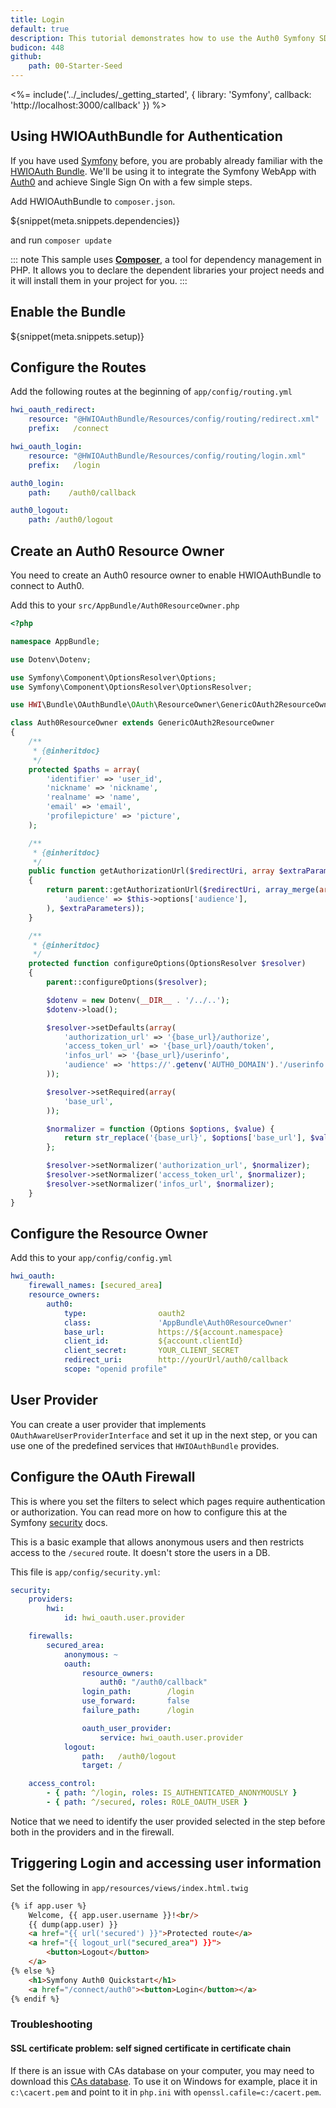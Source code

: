 ```yaml
---
title: Login
default: true
description: This tutorial demonstrates how to use the Auth0 Symfony SDK to add authentication and authorization to your web app.
budicon: 448
github:
    path: 00-Starter-Seed
---
```

<%= include('../_includes/_getting_started', { library: 'Symfony', callback: 'http://localhost:3000/callback' }) %>

## Using HWIOAuthBundle for Authentication

If you have used [Symfony](http://symfony.com) before, you are probably already familiar with the [HWIOAuth Bundle](https://github.com/hwi/HWIOAuthBundle). We'll be using it to integrate the Symfony WebApp with [Auth0](https://auth0.com/) and achieve Single Sign On with a few simple steps.

Add HWIOAuthBundle to `composer.json`.

${snippet(meta.snippets.dependencies)}

and run `composer update`

::: note
This sample uses **[Composer](https://getcomposer.org/doc/00-intro.md)**, a tool for dependency management in PHP. It allows you to declare the dependent libraries your project needs and it will install them in your project for you.
:::

## Enable the Bundle

${snippet(meta.snippets.setup)}

## Configure the Routes

Add the following routes at the beginning of `app/config/routing.yml`

```yml
hwi_oauth_redirect:
    resource: "@HWIOAuthBundle/Resources/config/routing/redirect.xml"
    prefix:   /connect

hwi_oauth_login:
    resource: "@HWIOAuthBundle/Resources/config/routing/login.xml"
    prefix:   /login

auth0_login:
    path:    /auth0/callback

auth0_logout:
    path: /auth0/logout
```

## Create an Auth0 Resource Owner

You need to create an Auth0 resource owner to enable HWIOAuthBundle to connect to Auth0.

Add this to your `src/AppBundle/Auth0ResourceOwner.php`

```php
<?php

namespace AppBundle;

use Dotenv\Dotenv;

use Symfony\Component\OptionsResolver\Options;
use Symfony\Component\OptionsResolver\OptionsResolver;

use HWI\Bundle\OAuthBundle\OAuth\ResourceOwner\GenericOAuth2ResourceOwner;

class Auth0ResourceOwner extends GenericOAuth2ResourceOwner
{
    /**
     * {@inheritdoc}
     */
    protected $paths = array(
        'identifier' => 'user_id',
        'nickname' => 'nickname',
        'realname' => 'name',
        'email' => 'email',
        'profilepicture' => 'picture',
    );

    /**
     * {@inheritdoc}
     */
    public function getAuthorizationUrl($redirectUri, array $extraParameters = array())
    {
        return parent::getAuthorizationUrl($redirectUri, array_merge(array(
            'audience' => $this->options['audience'],
        ), $extraParameters));
    }

    /**
     * {@inheritdoc}
     */
    protected function configureOptions(OptionsResolver $resolver)
    {
        parent::configureOptions($resolver);

        $dotenv = new Dotenv(__DIR__ . '/../..');
        $dotenv->load();

        $resolver->setDefaults(array(
            'authorization_url' => '{base_url}/authorize',
            'access_token_url' => '{base_url}/oauth/token',
            'infos_url' => '{base_url}/userinfo',
            'audience' => 'https://'.getenv('AUTH0_DOMAIN').'/userinfo',
        ));

        $resolver->setRequired(array(
            'base_url',
        ));

        $normalizer = function (Options $options, $value) {
            return str_replace('{base_url}', $options['base_url'], $value);
        };

        $resolver->setNormalizer('authorization_url', $normalizer);
        $resolver->setNormalizer('access_token_url', $normalizer);
        $resolver->setNormalizer('infos_url', $normalizer);
    }
}
```

## Configure the Resource Owner

Add this to your `app/config/config.yml`

```yml
hwi_oauth:
    firewall_names: [secured_area]
    resource_owners:
        auth0:
            type:                oauth2
            class:               'AppBundle\Auth0ResourceOwner'
            base_url:            https://${account.namespace}
            client_id:           ${account.clientId}
            client_secret:       YOUR_CLIENT_SECRET
            redirect_uri:        http://yourUrl/auth0/callback
            scope: "openid profile"
```

## User Provider

You can create a user provider that implements `OAuthAwareUserProviderInterface` and set it up in the next step, or you
can use one of the predefined services that `HWIOAuthBundle` provides.

## Configure the OAuth Firewall

This is where you set the filters to select which pages require authentication or authorization. You can read more on how to configure this at the Symfony [security](http://symfony.com/doc/current/book/security.html) docs.

This is a basic example that allows anonymous users and then restricts access to the `/secured` route. It doesn't store the users in a DB.

This file is `app/config/security.yml`:

```yml
security:
    providers:
        hwi:
            id: hwi_oauth.user.provider

    firewalls:
        secured_area:
            anonymous: ~
            oauth:
                resource_owners:
                    auth0: "/auth0/callback"
                login_path:        /login
                use_forward:       false
                failure_path:      /login

                oauth_user_provider:
                    service: hwi_oauth.user.provider
            logout:
                path:   /auth0/logout
                target: /

    access_control:
        - { path: ^/login, roles: IS_AUTHENTICATED_ANONYMOUSLY }
        - { path: ^/secured, roles: ROLE_OAUTH_USER }
```

Notice that we need to identify the user provided selected in the step before both in the providers and in the firewall.

## Triggering Login and accessing user information

Set the following in `app/resources/views/index.html.twig`

```html
{% if app.user %}
    Welcome, {{ app.user.username }}!<br/>
    {{ dump(app.user) }}
    <a href="{{ url('secured') }}">Protected route</a>
    <a href="{{ logout_url("secured_area") }}">
        <button>Logout</button>
    </a>
{% else %}
    <h1>Symfony Auth0 Quickstart</h1>
    <a href="/connect/auth0"><button>Login</button></a>
{% endif %}
```

### Troubleshooting

#### SSL certificate problem: self signed certificate in certificate chain

If there is an issue with CAs database on your computer, you may need to download this [CAs database](https://curl.haxx.se/ca/cacert.pem). To use it on Windows for example, place it in `c:\cacert.pem` and point to it in `php.ini` with `openssl.cafile=c:/cacert.pem`.
